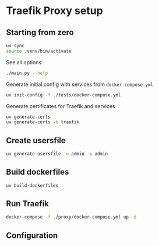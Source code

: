 # Traefik Proxy setup

## Starting from zero

```bash
uv sync
source .venv/bin/activate
```

See all options:

```bash
./main.py --help
```

Generate initial config with services from `docker-compose.yml`

```bash
uv init-config -f ./tests/docker-compose.yml
```

Generate certificates for Traefik and services

```bash
uv generate-certs
uv generate-certs -b traefik
```

## Create usersfile

```bash
uv generate-usersfile -u admin -p admin
```

## Build dockerfiles

```bash
uv build-dockerfiles
```

## Run Traefik

```bash
docker-compose -f ./proxy/docker-compose.yml up -d
```


## Configuration

```bash